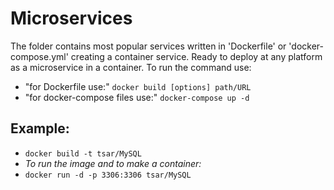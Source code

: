 # Microservices
The folder contains most popular services written in 'Dockerfile' or 'docker-compose.yml' creating a container service. Ready to deploy at any platform as a microservice in a container. 
To run the command use:
- "for Dockerfile use:" `docker build [options] path/URL`
-  "for docker-compose files use:" `docker-compose up -d`
## Example:
- `docker build -t tsar/MySQL`
- _*To run the image and to make a container:*_
- `docker run -d -p 3306:3306 tsar/MySQL`


